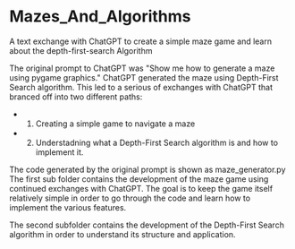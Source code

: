 # Mazes_And_Algorithms
A text exchange with ChatGPT to create a simple maze game and learn about the depth-first-search Algorithm 

The original prompt to ChatGPT was "Show me how to generate a maze using pygame graphics." ChatGPT generated the maze using Depth-First Search algorithm. This led to a serious of exchanges with ChatGPT that branced off into two different paths:
 - 1) Creating a simple game to navigate a maze
 - 2) Understadning what a Depth-First Search algorithm is and how to implement it.

The code generated by the original prompt is shown as maze_generator.py
The first sub folder contains the development of the maze game using continued exchanges with ChatGPT. 
The goal is to keep the game itself relatively simple in order to go through the code and learn how to implement the various features. 

The second subfolder contains the development of the Depth-First Search algorithm in order to understand its structure and application. 
